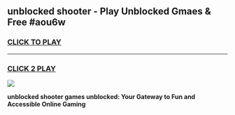 
## unblocked shooter - Play Unblocked Gmaes & Free #aou6w
<h3>
<a href="https://news.freeplayer.one?title=unblocked_shooter&ref=24F">CLICK TO PLAY</a></h3>
<hr>

<h3>
<a href="https://news.freeplayer.one?title=unblocked_shooter&ref=24F">CLICK 2 PLAY</a>
  
</h3>

<a href="https://news.freeplayer.one?title=unblocked_shooter&ref=24F/"><img src="https://clearcache.store/games.png"></a>


**unblocked shooter games unblocked: Your Gateway to Fun and Accessible Online Gaming**
